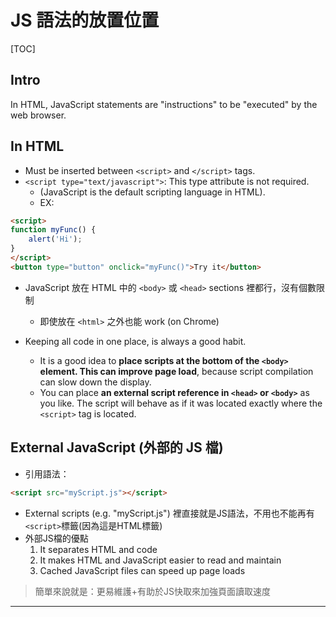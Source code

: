 # JS 語法的放置位置

[TOC]



## Intro

In HTML, JavaScript statements are "instructions" to be "executed" by the web browser.



## In HTML

* Must be inserted between `<script>` and `</script>` tags.
* `<script type="text/javascript">`: This type attribute is not required.
  * (JavaScript is the default scripting language in HTML).
  * EX:

```html
<script>
function myFunc() {
	alert('Hi');
}
</script>
<button type="button" onclick="myFunc()">Try it</button>
```
* JavaScript 放在 HTML 中的 `<body>` 或 `<head>` sections 裡都行，沒有個數限制
	* 即使放在 `<html>` 之外也能 work (on Chrome)

* Keeping all code in one place, is always a good habit.
  * It is a good idea to __place scripts at the bottom of the `<body>` element. This can improve page load__, because script compilation can slow down the display.
  * You can place __an external script reference in `<head>` or `<body>`__ as you like. The script will behave as if it was located exactly where the `<script>` tag is located.


## External JavaScript (外部的 JS 檔)

* 引用語法：

````html
<script src="myScript.js"></script>
````
* External scripts (e.g. "myScript.js") 裡直接就是JS語法，不用也不能再有`<script>`標籤(因為這是HTML標籤)
* 外部JS檔的優點
  1. It separates HTML and code
  2. It makes HTML and JavaScript easier to read and maintain
  3. Cached JavaScript files can speed up page loads

> 簡單來說就是：更易維護+有助於JS快取來加強頁面讀取速度

-----